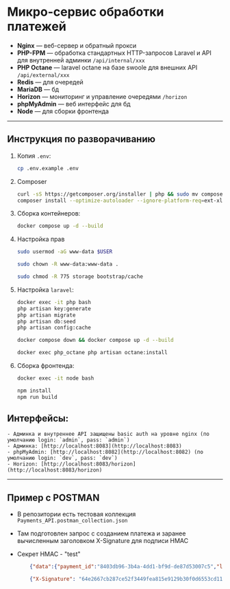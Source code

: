 # Микро-сервис обработки платежей

- **Nginx** — веб-сервер и обратный прокси
- **PHP-FPM** — обработка стандартных HTTP-запросов Laravel и API для внутренней админки `/api/internal/xxx`
- **PHP Octane** — laravel octane на базе swoole для внешних API `/api/external/xxx`
- **Redis** — для очередей
- **MariaDB** — бд
- **Horizon** — мониторинг и управление очередями `/horizon`
- **phpMyAdmin** — веб интерфейс для бд
- **Node** — для сборки фронтенда

---

## Инструкция по разворачиванию

1. Копия `.env`:

    ```bash
    cp .env.example .env
    ```
   
2. Composer

    ```bash 
   curl -sS https://getcomposer.org/installer | php && sudo mv composer.phar /usr/local/bin/composer && sudo chmod +x /usr/local/bin/composer 
   composer install --optimize-autoloader --ignore-platform-req=ext-xlswriter
   ```

3. Сборка контейнеров:

    ```bash
    docker compose up -d --build
    ```

4. Настройка прав

    ```bash
    sudo usermod -aG www-data $USER
    ```

    ```bash
    sudo chown -R www-data:www-data .
    ```

    ```bash
    sudo chmod -R 775 storage bootstrap/cache
    ```

5. Настройка `laravel`:

    ```bash
    docker exec -it php bash
    php artisan key:generate
    php artisan migrate
    php artisan db:seed
    php artisan config:cache
    ```

    ```bash
    docker compose down && docker compose up -d --build
    ```
       
    ```bash 
    docker exec php_octane php artisan octane:install
    ```

6. Сборка фронтенда:

    ```bash
    docker exec -it node bash

    npm install
    npm run build
    ```
   
## Интерфейсы:

    - Админка и внутреннее API защищены basic auth на уровне nginx (по умолчанию login: `admin`, pass: `admin`)
    - Админка: [http://localhost:8083](http://localhost:8083)
    - phpMyAdmin: [http://localhost:8082](http://localhost:8082) (по умолчанию login: `dev`, pass: `dev`)
    - Horizon: [http://localhost:8083/horizon](http://localhost:8083/horizon)

---

## Пример с POSTMAN

* В репозитории есть тестовая коллекция `Payments_API.postman_collection.json`
* Там подготовлен запрос с созданием платежа и заранее вычисленным заголовком X-Signature для подписи HMAC
* Секрет HMAC - "test"

    ```json
        {"data":{"payment_id":"8403db96-3b4a-4dd1-bf9d-de87d53007c5","login":"test","project_name":"test","details":"1234567890123","amount":10460.74,"currency":"RUB","status":"UNPAID"}}
    ```
  
    ```json
        {"X-Signature": "64e2667cb287ce52f3449fea815e9129b30f0d6553cd11d0c6341e1218129239"}
    ```
